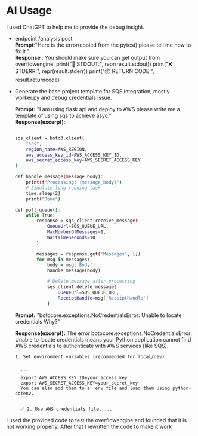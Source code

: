 # AI Usage

I used ChatGPT to help me to provide the debug insight.

- endpoint /analysis post   
  **Prompt**:"Here is the error(cpoied from the pytest) please tell me how to fix it."  
   **Response** : You should make sure you can get output from overflowengine.
    print("🧠 STDOUT:", repr(result.stdout))
      print("❌ STDERR:", repr(result.stderr))
      print("📦 RETURN CODE:", result.returncode)
- Generate the base project template for SQS integration, mostly worker.py and debug credentials issue.
    
  **Prompt:** "I am using flask api and deploy to AWS please write me a template of using sqs to achieve asyc."  
  **Response(excerpt)**:
    ```bash
    
    sqs_client = boto3.client(
        "sqs",
        region_name=AWS_REGION,
        aws_access_key_id=AWS_ACCESS_KEY_ID,
        aws_secret_access_key=AWS_SECRET_ACCESS_KEY
    )
    
    def handle_message(message_body):
        print(f"Processing: {message_body}")
        # Simulate long-running task
        time.sleep(2)
        print("Done")
    
    def poll_queue():
        while True:
            response = sqs_client.receive_message(
                QueueUrl=SQS_QUEUE_URL,
                MaxNumberOfMessages=1,
                WaitTimeSeconds=10
            )
    
            messages = response.get('Messages', [])
            for msg in messages:
                body = msg['Body']
                handle_message(body)
    
                # Delete message after processing
                sqs_client.delete_message(
                    QueueUrl=SQS_QUEUE_URL,
                    ReceiptHandle=msg['ReceiptHandle']
                )
    
    
    ```
    
  **Prompt:** "botocore.exceptions.NoCredentialsError: Unable to locate credentials Why?"

  **Response(excerpt):**
    The error botocore.exceptions.NoCredentialsError: Unable to locate credentials means your Python application cannot find AWS credentials to authenticate with AWS services (like SQS).

      1. Set environment variables (recommended for local/dev)
        
        
        ```
        export AWS_ACCESS_KEY_ID=your_access_key
        export AWS_SECRET_ACCESS_KEY=your_secret_key
        You can also add them to a .env file and load them using python-dotenv.
        ```
        
        ✅ 2. Use AWS credentials file.....






I used the provided code to test the overflowengine and founded that it is not working properly. After that I rewritten the code to make it work 

    


